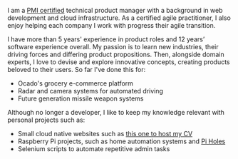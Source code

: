 I am a [PMI certified](https://www.youracclaim.com/badges/024777d4-200b-4730-b72b-fed99fdcdcaf/linked_in_profile) technical product manager with a background in web development and cloud infrastructure. As a certified agile practitioner, I also enjoy helping each company I work with progress their agile transition.

I have more than 5 years' experience in product roles and 12 years’ software experience overall. My passion is to learn new industries, their driving forces and differing product propositions. Then, alongside domain experts, I love to devise and explore innovative concepts, creating products beloved to their users. So far I've done this for:
- Ocado's grocery e-commerce platform
- Radar and camera systems for automated driving
- Future generation missile weapon systems

Although no longer a developer, I like to keep my knowledge relevant with personal projects such as:
- Small cloud native websites such as [this one to host my CV](https://tomscv.azurewebsites.net/)
- Raspberry Pi projects, such as home automation systems and [Pi Holes](https://pi-hole.net/)
- Selenium scripts to automate repetitive admin tasks